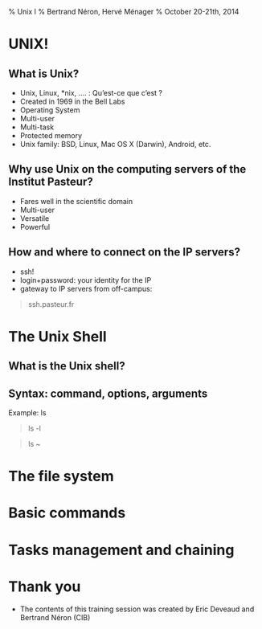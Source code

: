 % Unix I
% Bertrand Néron, Hervé Ménager
% October 20-21th, 2014

# UNIX!

## What is Unix?

- Unix, Linux, *nix, …. : Qu’est-ce que c’est ?
- Created in  1969 in the Bell Labs
- Operating System
- Multi-user
- Multi-task
- Protected memory
- Unix family: BSD, Linux,  Mac OS X (Darwin), Android, etc.

## Why use Unix on the computing servers of the Institut Pasteur?

- Fares well in the scientific domain
- Multi-user
- Versatile
- Powerful

## How and where to connect on the IP servers?

- ssh!
- login+password: your identity for the IP
- gateway to IP servers from off-campus:

> ssh.pasteur.fr


# The Unix Shell

## What is the Unix shell?

## Syntax: command, options, arguments

Example: ls

> ls -l

> ls ~


# The file system

# Basic commands

# Tasks management and chaining

# Thank you

- The contents of this training session was created by Eric Deveaud and Bertrand Néron (CIB)
